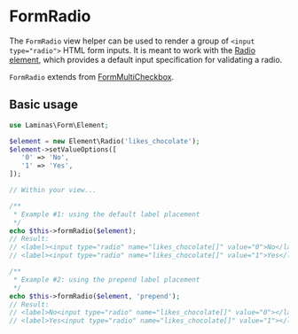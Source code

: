 # FormRadio

The `FormRadio` view helper can be used to render a group of `<input
type="radio">` HTML form inputs. It is meant to work with the
[Radio element](../element/radio.md), which provides a default input
specification for validating a radio.

`FormRadio` extends from [FormMultiCheckbox](form-multicheckbox.md).

## Basic usage

```php
use Laminas\Form\Element;

$element = new Element\Radio('likes_chocolate');
$element->setValueOptions([
   '0' => 'No',
   '1' => 'Yes',
]);

// Within your view...

/**
 * Example #1: using the default label placement
 */
echo $this->formRadio($element);
// Result:
// <label><input type="radio" name="likes_chocolate[]" value="0">No</label>
// <label><input type="radio" name="likes_chocolate[]" value="1">Yes</label>

/**
 * Example #2: using the prepend label placement
 */
echo $this->formRadio($element, 'prepend');
// Result:
// <label>No<input type="radio" name="likes_chocolate[]" value="0"></label>
// <label>Yes<input type="radio" name="likes_chocolate[]" value="1"></label>
```
